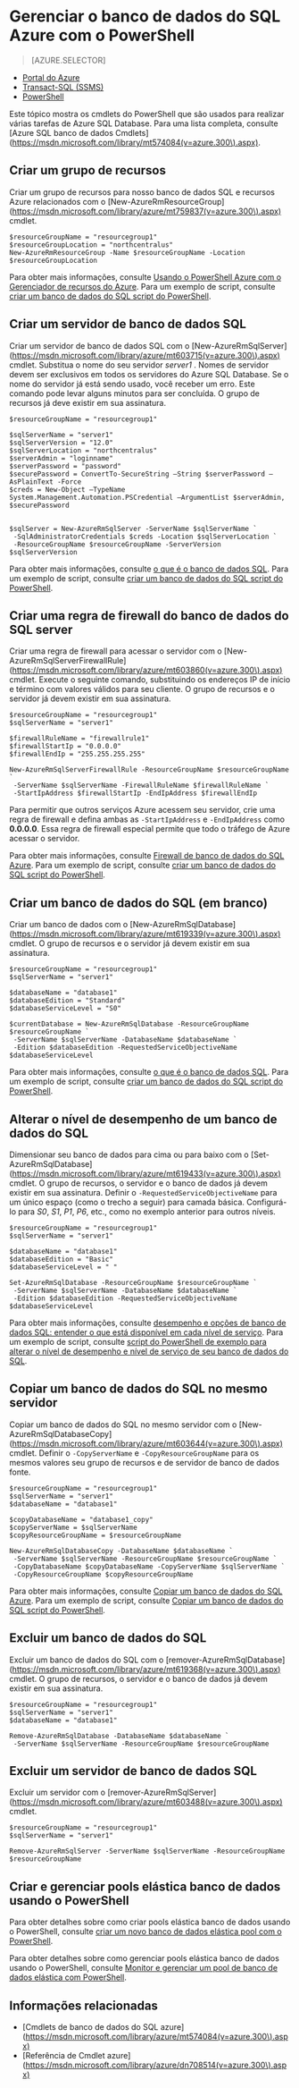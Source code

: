 <properties
    pageTitle="Gerenciar o banco de dados do SQL Azure com o PowerShell | Microsoft Azure"
    description="Gerenciamento de banco de dados do SQL Azure com o PowerShell."
    services="sql-database"
    documentationCenter=""
    authors="stevestein"
    manager="jhubbard"
    editor="monicar"/>

<tags
    ms.service="sql-database"
    ms.workload="data-management"
    ms.tgt_pltfrm="na"
    ms.devlang="na"
    ms.topic="article"
    ms.date="09/13/2016"
    ms.author="sstein"/>

# <a name="manage-azure-sql-database-with-powershell"></a>Gerenciar o banco de dados do SQL Azure com o PowerShell


> [AZURE.SELECTOR]
- [Portal do Azure](sql-database-manage-portal.md)
- [Transact-SQL (SSMS)](sql-database-manage-azure-ssms.md)
- [PowerShell](sql-database-manage-powershell.md)

Este tópico mostra os cmdlets do PowerShell que são usados para realizar várias tarefas de Azure SQL Database. Para uma lista completa, consulte [Azure SQL banco de dados Cmdlets] (https://msdn.microsoft.com/library/mt574084(v=azure.300\).aspx).


## <a name="create-a-resource-group"></a>Criar um grupo de recursos

Criar um grupo de recursos para nosso banco de dados SQL e recursos Azure relacionados com o [New-AzureRmResourceGroup] (https://msdn.microsoft.com/library/azure/mt759837(v=azure.300\).aspx) cmdlet.

```
$resourceGroupName = "resourcegroup1"
$resourceGroupLocation = "northcentralus"
New-AzureRmResourceGroup -Name $resourceGroupName -Location $resourceGroupLocation
```

Para obter mais informações, consulte [Usando o PowerShell Azure com o Gerenciador de recursos do Azure](../powershell-azure-resource-manager.md).
Para um exemplo de script, consulte [criar um banco de dados do SQL script do PowerShell](sql-database-get-started-powershell.md#create-a-sql-database-powershell-script).

## <a name="create-a-sql-database-server"></a>Criar um servidor de banco de dados SQL

Criar um servidor de banco de dados SQL com o [New-AzureRmSqlServer] (https://msdn.microsoft.com/library/azure/mt603715(v=azure.300\).aspx) cmdlet. Substitua o nome do seu servidor *server1* . Nomes de servidor devem ser exclusivos em todos os servidores do Azure SQL Database. Se o nome do servidor já está sendo usado, você receber um erro. Este comando pode levar alguns minutos para ser concluída. O grupo de recursos já deve existir em sua assinatura.

```
$resourceGroupName = "resourcegroup1"

$sqlServerName = "server1"
$sqlServerVersion = "12.0"
$sqlServerLocation = "northcentralus"
$serverAdmin = "loginname"
$serverPassword = "password" 
$securePassword = ConvertTo-SecureString –String $serverPassword –AsPlainText -Force
$creds = New-Object –TypeName System.Management.Automation.PSCredential –ArgumentList $serverAdmin, $securePassword
    

$sqlServer = New-AzureRmSqlServer -ServerName $sqlServerName `
 -SqlAdministratorCredentials $creds -Location $sqlServerLocation `
 -ResourceGroupName $resourceGroupName -ServerVersion $sqlServerVersion
```

Para obter mais informações, consulte [o que é o banco de dados SQL](sql-database-technical-overview.md). Para um exemplo de script, consulte [criar um banco de dados do SQL script do PowerShell](sql-database-get-started-powershell.md#create-a-sql-database-powershell-script).


## <a name="create-a-sql-database-server-firewall-rule"></a>Criar uma regra de firewall do banco de dados do SQL server

Criar uma regra de firewall para acessar o servidor com o [New-AzureRmSqlServerFirewallRule] (https://msdn.microsoft.com/library/azure/mt603860(v=azure.300\).aspx) cmdlet. Execute o seguinte comando, substituindo os endereços IP de início e término com valores válidos para seu cliente. O grupo de recursos e o servidor já devem existir em sua assinatura.

```
$resourceGroupName = "resourcegroup1"
$sqlServerName = "server1"

$firewallRuleName = "firewallrule1"
$firewallStartIp = "0.0.0.0"
$firewallEndIp = "255.255.255.255"

New-AzureRmSqlServerFirewallRule -ResourceGroupName $resourceGroupName `
 -ServerName $sqlServerName -FirewallRuleName $firewallRuleName `
 -StartIpAddress $firewallStartIp -EndIpAddress $firewallEndIp
```

Para permitir que outros serviços Azure acessem seu servidor, crie uma regra de firewall e defina ambas as `-StartIpAddress` e `-EndIpAddress` como **0.0.0.0**. Essa regra de firewall especial permite que todo o tráfego de Azure acessar o servidor.

Para obter mais informações, consulte [Firewall de banco de dados do SQL Azure](https://msdn.microsoft.com/library/azure/ee621782.aspx). Para um exemplo de script, consulte [criar um banco de dados do SQL script do PowerShell](sql-database-get-started-powershell.md#create-a-sql-database-powershell-script).


## <a name="create-a-sql-database-blank"></a>Criar um banco de dados do SQL (em branco)

Criar um banco de dados com o [New-AzureRmSqlDatabase] (https://msdn.microsoft.com/library/azure/mt619339(v=azure.300\).aspx) cmdlet. O grupo de recursos e o servidor já devem existir em sua assinatura. 

```
$resourceGroupName = "resourcegroup1"
$sqlServerName = "server1"

$databaseName = "database1"
$databaseEdition = "Standard"
$databaseServiceLevel = "S0"

$currentDatabase = New-AzureRmSqlDatabase -ResourceGroupName $resourceGroupName `
 -ServerName $sqlServerName -DatabaseName $databaseName `
 -Edition $databaseEdition -RequestedServiceObjectiveName $databaseServiceLevel
```

Para obter mais informações, consulte [o que é o banco de dados SQL](sql-database-technical-overview.md). Para um exemplo de script, consulte [criar um banco de dados do SQL script do PowerShell](sql-database-get-started-powershell.md#create-a-sql-database-powershell-script).


## <a name="change-the-performance-level-of-a-sql-database"></a>Alterar o nível de desempenho de um banco de dados do SQL

Dimensionar seu banco de dados para cima ou para baixo com o [Set-AzureRmSqlDatabase] (https://msdn.microsoft.com/library/azure/mt619433(v=azure.300\).aspx) cmdlet. O grupo de recursos, o servidor e o banco de dados já devem existir em sua assinatura. Definir o `-RequestedServiceObjectiveName` para um único espaço (como o trecho a seguir) para camada básica. Configurá-lo para *S0*, *S1*, *P1*, *P6*, etc., como no exemplo anterior para outros níveis.

```
$resourceGroupName = "resourcegroup1"
$sqlServerName = "server1"

$databaseName = "database1"
$databaseEdition = "Basic"
$databaseServiceLevel = " "

Set-AzureRmSqlDatabase -ResourceGroupName $resourceGroupName `
 -ServerName $sqlServerName -DatabaseName $databaseName `
 -Edition $databaseEdition -RequestedServiceObjectiveName $databaseServiceLevel
```

Para obter mais informações, consulte [desempenho e opções de banco de dados SQL: entender o que está disponível em cada nível de serviço](sql-database-service-tiers.md). Para um exemplo de script, consulte [script do PowerShell de exemplo para alterar o nível de desempenho e nível de serviço de seu banco de dados do SQL](sql-database-scale-up-powershell.md#sample-powershell-script-to-change-the-service-tier-and-performance-level-of-your-sql-database).

## <a name="copy-a-sql-database-to-the-same-server"></a>Copiar um banco de dados do SQL no mesmo servidor

Copiar um banco de dados do SQL no mesmo servidor com o [New-AzureRmSqlDatabaseCopy] (https://msdn.microsoft.com/library/azure/mt603644(v=azure.300\).aspx) cmdlet. Definir o `-CopyServerName` e `-CopyResourceGroupName` para os mesmos valores seu grupo de recursos e de servidor de banco de dados fonte.

```
$resourceGroupName = "resourcegroup1"
$sqlServerName = "server1"
$databaseName = "database1"

$copyDatabaseName = "database1_copy"
$copyServerName = $sqlServerName
$copyResourceGroupName = $resourceGroupName

New-AzureRmSqlDatabaseCopy -DatabaseName $databaseName `
 -ServerName $sqlServerName -ResourceGroupName $resourceGroupName `
 -CopyDatabaseName $copyDatabaseName -CopyServerName $sqlServerName `
 -CopyResourceGroupName $copyResourceGroupName
```

Para obter mais informações, consulte [Copiar um banco de dados do SQL Azure](sql-database-copy.md). Para um exemplo de script, consulte [Copiar um banco de dados do SQL script do PowerShell](sql-database-copy-powershell.md#example-powershell-script).


## <a name="delete-a-sql-database"></a>Excluir um banco de dados do SQL

Excluir um banco de dados do SQL com o [remover-AzureRmSqlDatabase] (https://msdn.microsoft.com/library/azure/mt619368(v=azure.300\).aspx) cmdlet. O grupo de recursos, o servidor e o banco de dados já devem existir em sua assinatura.

```
$resourceGroupName = "resourcegroup1"
$sqlServerName = "server1"
$databaseName = "database1"

Remove-AzureRmSqlDatabase -DatabaseName $databaseName `
 -ServerName $sqlServerName -ResourceGroupName $resourceGroupName
```

## <a name="delete-a-sql-database-server"></a>Excluir um servidor de banco de dados SQL

Excluir um servidor com o [remover-AzureRmSqlServer] (https://msdn.microsoft.com/library/azure/mt603488(v=azure.300\).aspx) cmdlet.

```
$resourceGroupName = "resourcegroup1"
$sqlServerName = "server1"

Remove-AzureRmSqlServer -ServerName $sqlServerName -ResourceGroupName $resourceGroupName
```

## <a name="create-and-manage-elastic-database-pools-using-powershell"></a>Criar e gerenciar pools elástica banco de dados usando o PowerShell

Para obter detalhes sobre como criar pools elástica banco de dados usando o PowerShell, consulte [criar um novo banco de dados elástica pool com o PowerShell](sql-database-elastic-pool-create-powershell.md).

Para obter detalhes sobre como gerenciar pools elástica banco de dados usando o PowerShell, consulte [Monitor e gerenciar um pool de banco de dados elástica com PowerShell](sql-database-elastic-pool-manage-powershell.md).



## <a name="related-information"></a>Informações relacionadas

- [Cmdlets de banco de dados do SQL azure] (https://msdn.microsoft.com/library/azure/mt574084(v=azure.300\).aspx)
- [Referência de Cmdlet azure] (https://msdn.microsoft.com/library/azure/dn708514(v=azure.300\).aspx)
